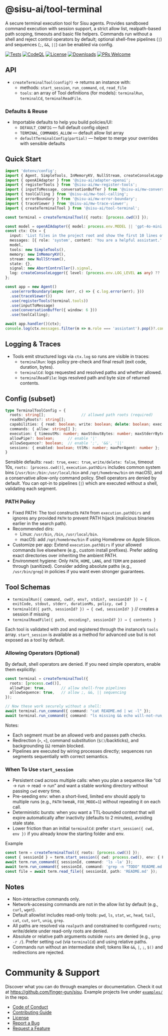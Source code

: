 # @sisu-ai/tool-terminal

A secure terminal execution tool for Sisu agents. Provides sandboxed command execution with session support, a strict allow list, realpath-based path scoping, timeouts and basic file helpers. Commands run without a shell and reject control operators by default; optional shell-free pipelines (`|`) and sequences (`;`, `&&`, `||`) can be enabled via config.

[![Tests](https://github.com/finger-gun/sisu/actions/workflows/tests.yml/badge.svg?branch=main)](https://github.com/finger-gun/sisu/actions/workflows/tests.yml)
[![CodeQL](https://github.com/finger-gun/sisu/actions/workflows/github-code-scanning/codeql/badge.svg)](https://github.com/finger-gun/sisu/actions/workflows/github-code-scanning/codeql)
[![License](https://img.shields.io/badge/license-Apache--2.0-blue)](https://github.com/finger-gun/sisu/blob/main/LICENSE)
[![Downloads](https://img.shields.io/npm/dm/%40sisu-ai%2Ftool-terminal)](https://www.npmjs.com/package/@sisu-ai/tool-terminal)
[![PRs Welcome](https://img.shields.io/badge/PRs-welcome-brightgreen.svg)](https://github.com/finger-gun/sisu/blob/main/CONTRIBUTING.md)

## API

- `createTerminalTool(config?)` → returns an instance with:
  - methods: `start_session`, `run_command`, `cd`, `read_file`
  - `tools`: an array of Tool definitions (for models): `terminalRun`, `terminalCd`, `terminalReadFile`.

### Defaults & Reuse
- Importable defaults to help you build policies/UI:
  - `DEFAULT_CONFIG` — full default config object
  - `TERMINAL_COMMANDS_ALLOW` — default allow list array
  - `defaultTerminalConfig(partial)` — helper to merge your overrides with sensible defaults

## Quick Start

```ts
import 'dotenv/config';
import { Agent, SimpleTools, InMemoryKV, NullStream, createConsoleLogger, type Ctx } from '@sisu-ai/core';
import { openAIAdapter } from '@sisu-ai/adapter-openai';
import { registerTools } from '@sisu-ai/mw-register-tools';
import { inputToMessage, conversationBuffer } from '@sisu-ai/mw-conversation-buffer';
import { toolCalling } from '@sisu-ai/mw-tool-calling';
import { errorBoundary } from '@sisu-ai/mw-error-boundary';
import { traceViewer } from '@sisu-ai/mw-trace-viewer';
import { createTerminalTool } from '@sisu-ai/tool-terminal';

const terminal = createTerminalTool({ roots: [process.cwd()] });

const model = openAIAdapter({ model: process.env.MODEL || 'gpt-4o-mini' });
const ctx: Ctx = {
  input: 'List files in the project root and show the first 10 lines of README.md.',
  messages: [{ role: 'system', content: 'You are a helpful assistant.' }],
  model,
  tools: new SimpleTools(),
  memory: new InMemoryKV(),
  stream: new NullStream(),
  state: {},
  signal: new AbortController().signal,
  log: createConsoleLogger({ level: (process.env.LOG_LEVEL as any) ?? 'info' }),
};

const app = new Agent()
  .use(errorBoundary(async (err, c) => { c.log.error(err); }))
  .use(traceViewer())
  .use(registerTools(terminal.tools))
  .use(inputToMessage)
  .use(conversationBuffer({ window: 6 }))
  .use(toolCalling);

await app.handler()(ctx);
console.log(ctx.messages.filter(m => m.role === 'assistant').pop()?.content);
```

## Logging & Traces
- Tools emit structured logs via `ctx.log` so runs are visible in traces:
  - `terminalRun`: logs policy pre-check and final result (exit code, duration, bytes).
  - `terminalCd`: logs requested and resolved paths and whether allowed.
  - `terminalReadFile`: logs resolved path and byte size of returned contents.

## Config (subset)

```ts
type TerminalToolConfig = {
  roots: string[];                // allowed path roots (required)
  readOnlyRoots?: string[];
  capabilities: { read: boolean; write: boolean; delete: boolean; exec: boolean };
  commands: { allow: string[] };
  execution: { timeoutMs: number; maxStdoutBytes: number; maxStderrBytes: number; pathDirs: string[] };
  allowPipe?: boolean;      // enable '|'
  allowSequence?: boolean;  // enable ';', '&&', '||'
  sessions: { enabled: boolean; ttlMs: number; maxPerAgent: number };
}
```

Sensible defaults: `read: true`, `exec: true`, `write/delete: false`, timeout 10s, `roots: [process.cwd()]`, `execution.pathDirs` includes common system bins (`/usr/bin:/bin:/usr/local/bin` and `/opt/homebrew/bin` on macOS), and a conservative allow-only command policy. Shell operators are denied by default. You can opt-in to pipelines (`|`) which are executed without a shell, validating each segment.

### PATH Policy
- Fixed PATH: The tool constructs `PATH` from `execution.pathDirs` and ignores any provided `PATH` to prevent PATH hijack (malicious binaries earlier in the search path).
- Recommended dirs:
  - Linux: `/usr/bin`, `/bin`, `/usr/local/bin`.
  - macOS: add `/opt/homebrew/bin` if using Homebrew on Apple Silicon.
- Customize per app: Extend `execution.pathDirs` if your allowed commands live elsewhere (e.g., custom install prefixes). Prefer adding exact directories over inheriting the ambient PATH.
- Environment hygiene: Only `PATH`, `HOME`, `LANG`, and `TERM` are passed through (sanitized). Consider adding absolute paths (e.g., `/usr/bin/grep`) in policies if you want even stronger guarantees.

## Tool Schemas

- `terminalRun({ command, cwd?, env?, stdin?, sessionId? }) → { exitCode, stdout, stderr, durationMs, policy, cwd }`
- `terminalCd({ path, sessionId? }) → { cwd, sessionId? }`  // creates a session if missing
- `terminalReadFile({ path, encoding?, sessionId? }) → { contents }`

Each tool is validated with zod and registered through the instance’s `tools` array. `start_session` is available as a method for advanced use but is not exposed as a tool by default.

### Allowing Operators (Optional)
By default, shell operators are denied. If you need simple operators, enable them explicitly:

```ts
const terminal = createTerminalTool({
  roots: [process.cwd()],
  allowPipe: true,       // allow shell-free pipelines
  allowSequence: true,   // allow ;, &&, || sequencing
});

// Now these work securely without a shell:
await terminal.run_command({ command: "cat README.md | wc -l" });
await terminal.run_command({ command: "ls missing && echo will-not-run; ls || echo ran-on-error" });
```

Notes:
- Each segment must be an allowed verb and passes path checks.
- Redirection (`>`, `<`), command substitution (`$()`/backticks), and backgrounding (`&`) remain blocked.
- Pipelines are executed by wiring processes directly; sequences run segments sequentially with correct semantics.

### When To Use `start_session`
- Persistent cwd across multiple calls: when you plan a sequence like “cd → run → read → run” and want a stable working directory without passing `cwd` every time.
- Pre-seeding env: when a short‑lived, limited env should apply to multiple runs (e.g., `PATH` tweak, `FOO_MODE=1`) without repeating it on each call.
- Deterministic bursts: when you want a TTL‑bounded context that will expire automatically after inactivity (defaults to 2 minutes), avoiding stale state.
- Lower friction than an initial `terminalCd`: prefer `start_session({ cwd, env })` if you already know the starting folder and env.

Example
```ts
const term = createTerminalTool({ roots: [process.cwd()] });
const { sessionId } = term.start_session({ cwd: process.cwd(), env: { FOO_MODE: '1' } });
await term.run_command({ sessionId, command: 'ls -la' });
await term.run_command({ sessionId, command: 'grep -n "TODO" README.md' });
const file = await term.read_file({ sessionId, path: 'README.md' });
```

## Notes

- Non-interactive commands only.
- Network-accessing commands are not in the allow list by default (e.g., `curl`, `wget`).
- Default allowlist includes read-only tools: `pwd`, `ls`, `stat`, `wc`, `head`, `tail`, `cat`, `cut`, `sort`, `uniq`, `grep`.
- All paths are resolved via `realpath` and constrained to configured `roots`; write/delete under read-only roots are denied.
- Absolute or relative path arguments outside `roots` are denied (e.g., `grep -r /`). Prefer setting `cwd` (via `terminalCd`) and using relative paths.
- Commands run without an intermediate shell; tokens like `&&`, `|`, `;`, `$()` and redirections are rejected.

# Community & Support

Discover what you can do through examples or documentation. Check it out at https://github.com/finger-gun/sisu. Example projects live under [`examples/`](https://github.com/finger-gun/sisu/tree/main/examples) in the repo.


- [Code of Conduct](https://github.com/finger-gun/sisu/blob/main/CODE_OF_CONDUCT.md)
- [Contributing Guide](https://github.com/finger-gun/sisu/blob/main/CONTRIBUTING.md)
- [License](https://github.com/finger-gun/sisu/blob/main/LICENSE)
- [Report a Bug](https://github.com/finger-gun/sisu/issues/new?template=bug_report.md)
- [Request a Feature](https://github.com/finger-gun/sisu/issues/new?template=feature_request.md)
